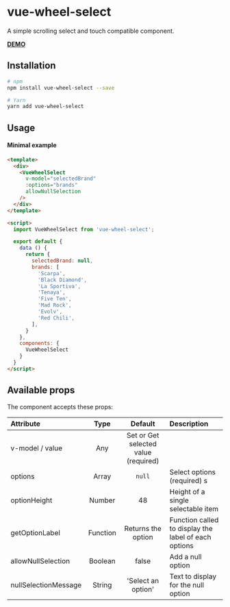 # vue-wheel-select

A simple scrolling select and touch compatible component.

**[DEMO](https://SamuelTrottier.github.io/vue-wheel-select/)**

## Installation

```bash
# npm
npm install vue-wheel-select --save

# Yarn
yarn add vue-wheel-select
```

## Usage
#### Minimal example
```html
<template>
  <div>
    <VueWheelSelect
      v-model="selectedBrand"
      :options="brands"
      allowNullSelection
    />
  </div>
</template>

<script>
  import VueWheelSelect from 'vue-wheel-select';

  export default {
    data () {
      return {
        selectedBrand: null,
        brands: [
          'Scarpa',
          'Black Diamond',
          'La Sportiva',
          'Tenaya',
          'Five Ten',
          'Mad Rock',
          'Evolv',
          'Red Chili',
        ],
      }
    },
    components: {
      VueWheelSelect
    }
  }
</script>
```

## Available props
The component accepts these props:

| Attribute        | Type                                            | Default              | Description      |
| :---             | :---:                                           | :---:                | :---             |
| v-model / value  | Any              | Set or Get selected value (required) |
| options           | Array                                          | `null`       | Select options (required)  s|
| optionHeight           | Number                                    | 48  | Height of a single selectable item |
| getOptionLabel | Function | Returns the option | Function called to display the label of each options |
| allowNullSelection | Boolean | false | Add a null option |
| nullSelectionMessage | String | 'Select an option' | Text to display for the null option |
